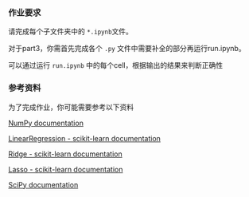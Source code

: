### 作业要求

请完成每个子文件夹中的 `*.ipynb`文件。

对于part3，你需首先完成各个 `.py` 文件中需要补全的部分再运行run.ipynb。

可以通过运行 `run.ipynb` 中的每个cell，根据输出的结果来判断正确性


### 参考资料

为了完成作业，你可能需要参考以下资料

[NumPy documentation](https://numpy.org/doc/stable/)

[LinearRegression - scikit-learn documentation](https://scikit-learn.org/stable/modules/generated/sklearn.linear_model.LinearRegression.html)

[Ridge - scikit-learn documentation](https://scikit-learn.org/stable/modules/generated/sklearn.linear_model.Ridge.html)

[Lasso - scikit-learn documentation](https://scikit-learn.org/stable/modules/generated/sklearn.linear_model.Lasso.html)

[SciPy documentation](https://docs.scipy.org/doc/scipy/)